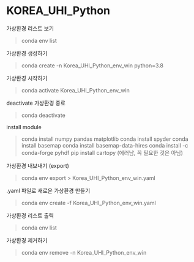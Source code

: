 # KOREA_UHI_Python

가상환경 리스트 보기
> conda env list

가상환경 생성하기
> conda create -n Korea_UHI_Python_env_win python=3.8

가상환경 시작하기
> conda activate Korea_UHI_Python_env_win

deactivate 가상환경 종료
> conda deactivate

install module
> conda install numpy pandas matplotlib
> conda install spyder 
> conda install basemap 
> conda install basemap-data-hires 
> conda install -c conda-forge pyhdf 
> pip install cartopy (에러남, 꼭 필요한 것은 아님)

가상환경 내보내기 (export)
> conda env export > Korea_UHI_Python_env_win.yaml


.yaml 파일로 새로운 가상환경 만들기
> conda env create -f Korea_UHI_Python_env_win.yaml


가상환경 리스트 출력
> conda env list
 
가상환경 제거하기
> conda env remove -n Korea_UHI_Python_env_win
